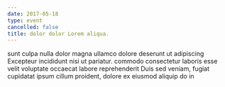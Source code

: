 ```yaml
---
date: 2017-05-18
type: event
cancelled: false
title: dolor dolor Lorem aliqua.
---
```

sunt culpa nulla dolor magna ullamco dolore deserunt ut adipiscing Excepteur incididunt nisi ut pariatur. commodo consectetur laboris esse velit voluptate occaecat labore reprehenderit Duis sed veniam, fugiat cupidatat ipsum cillum proident, dolore ex eiusmod aliquip do in